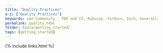 ```yaml
---
title: "Quality Practices"
a-z: ["Quality Practices"]
keywords: see Community - TDD and CI, Rubocop, Yardocs, Inch, Coveralls, how to submit pull requests
permalink: quality.html
folder: hydra/getting_started/
tags: [getting_started]
---
```


{% include links.html %}
